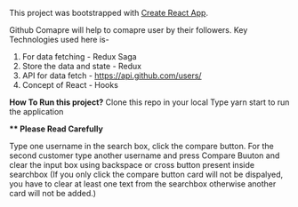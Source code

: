 This project was bootstrapped with [Create React App](https://github.com/facebook/create-react-app).

Github Comapre will help to comapre user by their followers. Key Technologies used here is-

1. For data fetching - Redux Saga
2. Store the data and state - Redux
3. API for data fetch - https://api.github.com/users/
4. Concept of React - Hooks

<b>How To Run this project?</b>
Clone this repo in your local
Type yarn start to run the application

<b>\*\* Please Read Carefully</b>

Type one username in the search box, click the compare button. For the second customer type another username and press Compare Buuton and clear the input box using backspace or cross button present inside searchbox (If you only click the compare button card will not be dispalyed, you have to clear at least one text from the searchbox otherwise another card will not be added.)
